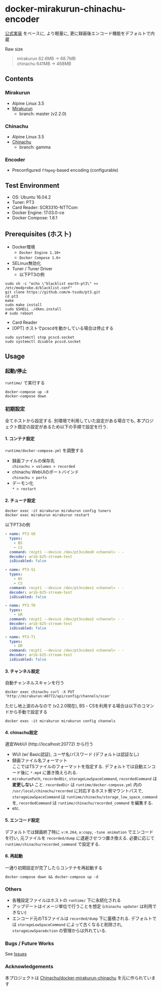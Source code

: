# docker-mirakurun-chinachu-encoder

[公式実装](https://github.com/Chinachu/docker-mirakurun-chinachu) をベースに, より軽量に, 更に録画後エンコード機能をデフォルトで内蔵

Raw size
> mirakurun 82.6MB -> 68.7MB  
> chinachu 641MB -> 468MB


## Contents
### Mirakurun
* Alpine Linux 3.5
* [Mirakurun](https://github.com/kanreisa/Mirakurun)
  * branch: master (v2.2.0)

### Chinachu
* Alpine Linux 3.5
* [Chinachu](https://github.com/kanreisa/Chinachu)
  * branch: gamma

### Encoder
* Preconfigured `ffmpeg`-based encoding (configurable)


## Test Environment
* OS: Ubuntu 16.04.2
* Tuner: PT3
* Card Reader: SCR3310-NTTCom
* Docker Engine: 17.03.0-ce
* Docker Compose: 1.8.1


## Prerequisites (ホスト)
* Docker環境
  * `Docker Engine 1.10+`
  * `Docker Compose 1.6+`
* SELinux無効化
* Tuner / Tuner Driver
  * 以下PT3の例  
```shell
sudo sh -c "echo \"blacklist earth-pt3\" >> /etc/modprobe.d/blacklist.conf"
git clone https://github.com/m-tsudo/pt3.git
cd pt3
make
sudo make install
sudo $SHELL ./dkms.install
# sudo reboot
```
* Card Reader
* [OPT] ホストでpcscdを動かしている場合は停止する  
```shell
sudo systemctl stop pcscd.socket
sudo systemctl disable pcscd.socket
```


## Usage
### 起動/停止
`runtime/` で実行する
```shell
docker-compose up -d
docker-compose down
```

### 初期設定
全てホストから設定する. 別環境で利用していた設定がある場合でも, 本プロジェクト既定の設定があるため以下の手順で設定を行う.

#### 1. コンテナ設定
`runtime/docker-compose.yml` を調整する
* 録画ファイルの保存先  
`chinachu > volumes > recorded`
* chinachu WebUIのポートバインド  
`chinachu > ports`
* デーモン化  
`* > restart`

#### 2. チューナ設定
```shell
docker exec -it mirakurun mirakurun config tuners
docker exec mirakurun mirakurun restart
```
以下PT3の例
```yml
- name: PT3-S0
  types:
    - BS
    - CS
  command: recpt1 --device /dev/pt3video0 <channel> - -
  decoder: arib-b25-stream-test
  isDisabled: false

- name: PT3-S1
  types:
    - BS
    - CS
  command: recpt1 --device /dev/pt3video1 <channel> - -
  decoder: arib-b25-stream-test
  isDisabled: false

- name: PT3-T0
  types:
    - GR
  command: recpt1 --device /dev/pt3video2 <channel> - -
  decoder: arib-b25-stream-test
  isDisabled: false

- name: PT3-T1
  types:
    - GR
  command: recpt1 --device /dev/pt3video3 <channel> - -
  decoder: arib-b25-stream-test
  isDisabled: false
```

#### 3. チャンネル設定
自動チャンネルスキャンを行う
```shell
docker exec chinachu curl -X PUT 'http://mirakurun:40772/api/config/channels/scan'
```
ただし地上波のみなので (v2.2.0現在), BS・CSを利用する場合は以下のコマンドから手動で設定する
```shell
docker exec -it mirakurun mirakurun config channels
```

#### 4. chinachu設定
適宜WebUI (http://localhost:20772) から行う
* WUI (w/ Basic認証), ユーザ名/パスワード (デフォルトは認証なし)
* 録画ファイル名フォーマット  
ここではTSファイルのフォーマットを指定する. デフォルトでは自動エンコード後に `*.mp4` に置き換えられる.
* `mirakurunPath`, `recordedDir`, `storageLowSpaceCommand`, `recordedCommand` は **変更しない** こと. `recordedDir` は `runtime/docker-compose.yml` 内の `/usr/local/chinachu/recorded` に対応するホスト側マウントパスで, `storageLowSpaceCommand` は `runtime/chinachu/storage_low_space_command` を, `recordedCommand` は `runtime/chinachu/recorded_command` を編集する.
* etc.

#### 5. エンコード設定
デフォルトでは録画終了時に `v:H.264`, `a:copy`, `-tune animation` でエンコードを行い, 元ファイルを `recorded/dump` に退避させつつ置き換える. 必要に応じて `runtime/chinachu/recorded_command` で設定する.

#### 6. 再起動
一通り初期設定が完了したらコンテナを再起動する
```shell
docker-compose down && docker-compose up -d
```


### Others
* 各種設定ファイルはホストの `runtime/` 下に永続化される
* アップデートはイメージ単位で行うことを想定 (`chinachu updater` は利用できない)
* エンコード元のTSファイルは `recorded/dump` 下に蓄積される. デフォルトでは `storageLowSpaceCommand` によって古くなると削除され, `storageLowSpaceAction` の管理からは外れている.


### Bugs / Future Works
See [Issues](https://github.com/amaya382/docker-mirakurun-chinachu-encoder/issues)


### Acknowledgements
本プロジェクトは [Chinachu/docker-mirakurun-chinachu](https://github.com/Chinachu/docker-mirakurun-chinachu) を元に作られています
